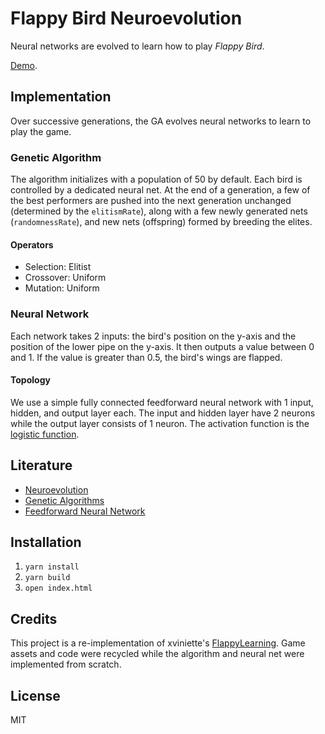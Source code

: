 # Flappy Bird Neuroevolution
Neural networks are evolved to learn how to play *Flappy Bird*.

[Demo](https://thisisxvr.github.io/flappy-bird-neuroevolution/).

## Implementation
Over successive generations, the GA evolves neural networks to learn to play the game. 

### Genetic Algorithm
The algorithm initializes with a population of 50 by default. Each bird is controlled by a dedicated neural net. At the end of a generation, a few of the best performers are pushed into the next generation unchanged (determined by the `elitismRate`), along with a few newly generated nets (`randomnessRate`), and new nets (offspring) formed by breeding the elites. 

#### Operators
- Selection: Elitist
- Crossover: Uniform
- Mutation: Uniform

### Neural Network
Each network takes 2 inputs: the bird's position on the y-axis and the position of the lower pipe on the y-axis. It then outputs a value between 0 and 1. If the value is greater than 0.5, the bird's wings are flapped. 

#### Topology
We use a simple fully connected feedforward neural network with 1 input, hidden, and output layer each. The input and hidden layer have 2 neurons while the output layer consists of 1 neuron. The activation function is the [logistic function](https://en.wikipedia.org/wiki/Logistic_function). 

## Literature
- [Neuroevolution](https://www.scholarpedia.org/article/Neuroevolution)
- [Genetic Algorithms](http://www.scholarpedia.org/article/Genetic_algorithms)
- [Feedforward Neural Network](https://en.wikipedia.org/wiki/Feedforward_neural_network)

## Installation
1. `yarn install`
2. `yarn build`
3. `open index.html`

## Credits
This project is a re-implementation of xviniette's [FlappyLearning](https://github.com/xviniette/FlappyLearning). Game assets and code were recycled while the algorithm and neural net were implemented from scratch.

## License
MIT